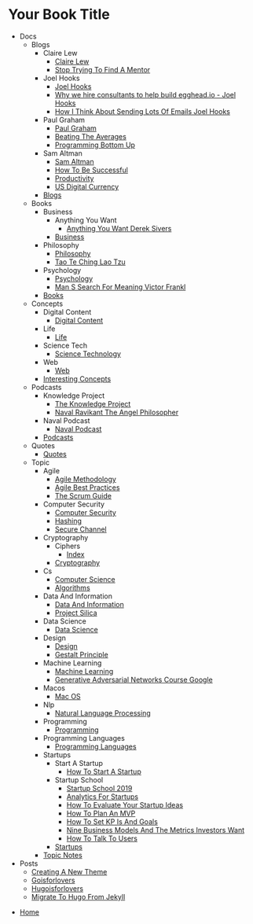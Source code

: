 # Your Book Title

- Docs
  - Blogs
    - Claire Lew
      * [Claire Lew](docs/blogs/claire-lew/_index.md)
      * [Stop Trying To Find A Mentor](docs/blogs/claire-lew/stop-trying-to-find-a-mentor.md)
    - Joel Hooks
      * [Joel Hooks](docs/blogs/joel-hooks/_index.md)
      * [Why we hire consultants to help build egghead.io - Joel Hooks](docs/blogs/joel-hooks/hire-consultants-egghead.md)
      * [How I Think About Sending Lots Of Emails Joel Hooks](docs/blogs/joel-hooks/sending-lots-of-emails.md)
    - Paul Graham
      * [Paul Graham](docs/blogs/paul-graham/_index.md)
      * [Beating The Averages](docs/blogs/paul-graham/beating-the-averages.md)
      * [Programming Bottom Up](docs/blogs/paul-graham/programming-bottom-up.md)
    - Sam Altman
      * [Sam Altman](docs/blogs/sam-altman/_index.md)
      * [How To Be Successful](docs/blogs/sam-altman/how-to-be-successful.md)
      * [Productivity](docs/blogs/sam-altman/productivity.md)
      * [US Digital Currency](docs/blogs/sam-altman/us-digital-currency.md)
    * [Blogs](docs/blogs/_index.md)
  - Books
    - Business
      - Anything You Want
        * [Anything You Want Derek Sivers](docs/books/business/anything-you-want/_index.md)
      * [Business](docs/books/business/_index.md)
    - Philosophy
      * [Philosophy](docs/books/philosophy/_index.md)
      * [Tao Te Ching Lao Tzu](docs/books/philosophy/tao-te-ching.md)
    - Psychology
      * [Psychology](docs/books/psychology/_index.md)
      * [Man S Search For Meaning Victor Frankl](docs/books/psychology/mans-search-for-meaning.md)
    * [Books](docs/books/_index.md)
  - Concepts
    - Digital Content
      * [Digital Content](docs/concepts/digital-content/_index.md)
    - Life
      * [Life](docs/concepts/life/_index.md)
    - Science Tech
      * [Science Technology](docs/concepts/science-tech/_index.md)
    - Web
      * [Web](docs/concepts/web/_index.md)
    * [Interesting Concepts](docs/concepts/_index.md)
  - Podcasts
    - Knowledge Project
      * [The Knowledge Project](docs/podcasts/knowledge-project/_index.md)
      * [Naval Ravikant The Angel Philosopher](docs/podcasts/knowledge-project/naval-farnam.md)
    - Naval Podcast
      * [Naval Podcast](docs/podcasts/naval-podcast/_index.md)
    * [Podcasts](docs/podcasts/_index.md)
  - Quotes
    * [Quotes](docs/quotes/_index.md)
  - Topic
    - Agile
      * [Agile Methodology](docs/topic/agile/_index.md)
      * [Agile Best Practices](docs/topic/agile/agile-best-practices.md)
      * [The Scrum Guide](docs/topic/agile/scrum-guide.md)
    - Computer Security
      * [Computer Security](docs/topic/computer-security/_index.md)
      * [Hashing](docs/topic/computer-security/hashing.md)
      * [Secure Channel](docs/topic/computer-security/secure-channel.md)
    - Cryptography
      - Ciphers
        * [Index](docs/topic/cryptography/ciphers/_index.md)
      * [Cryptography](docs/topic/cryptography/_index.md)
    - Cs
      * [Computer Science](docs/topic/cs/_index.md)
      * [Algorithms](docs/topic/cs/cs-algorithms.md)
    - Data And Information
      * [Data And Information](docs/topic/data-and-information/_index.md)
      * [Project Silica](docs/topic/data-and-information/project-silica.md)
    - Data Science
      * [Data Science](docs/topic/data-science/_index.md)
    - Design
      * [Design](docs/topic/design/_index.md)
      * [Gestalt Principle](docs/topic/design/gestalt-principle.md)
    - Machine Learning
      * [Machine Learning](docs/topic/machine-learning/_index.md)
      * [Generative Adversarial Networks Course Google](docs/topic/machine-learning/google-gans.md)
    - Macos
      * [Mac OS](docs/topic/macos/_index.md)
    - Nlp
      * [Natural Language Processing](docs/topic/nlp/_index.md)
    - Programming
      * [Programming](docs/topic/programming/_index.md)
    - Programming Languages
      * [Programming Languages](docs/topic/programming-languages/_index.md)
    - Startups
      - Start A Startup
        * [How To Start A Startup](docs/topic/startups/start-a-startup/_index.md)
      - Startup School
        * [Startup School 2019](docs/topic/startups/startup-school/_index.md)
        * [Analytics For Startups](docs/topic/startups/startup-school/analytics-for-startups.md)
        * [How To Evaluate Your Startup Ideas](docs/topic/startups/startup-school/evaluate-startup-ideas.md)
        * [How To Plan An MVP](docs/topic/startups/startup-school/how-to-plan-an-mvp.md)
        * [How To Set KP Is And Goals](docs/topic/startups/startup-school/how-to-set-kpis-and-goals.md)
        * [Nine Business Models And The Metrics Investors Want](docs/topic/startups/startup-school/nine-business-models-metrics.md)
        * [How To Talk To Users](docs/topic/startups/startup-school/talk-to-users.md)
      * [Startups](docs/topic/startups/_index.md)
    * [Topic Notes](docs/topic/_index.md)
- Posts
  * [Creating A New Theme](posts/creating-a-new-theme.md)
  * [Goisforlovers](posts/goisforlovers.md)
  * [Hugoisforlovers](posts/hugoisforlovers.md)
  * [Migrate To Hugo From Jekyll](posts/migrate-from-jekyll.md)
* [Home](_index.md)
